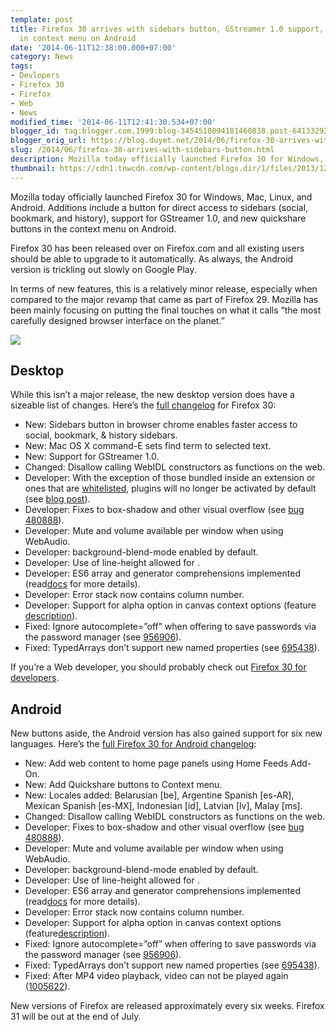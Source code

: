 ```yaml
---
template: post
title: Firefox 30 arrives with sidebars button, GStreamer 1.0 support, and quickshare
  in context menu on Android
date: '2014-06-11T12:38:00.000+07:00'
category: News
tags:
- Devlopers
- Firefox 30
- Firefox
- Web
- News
modified_time: '2014-06-11T12:41:30.534+07:00'
blogger_id: tag:blogger.com,1999:blog-3454518094181460838.post-6413329274110474208
blogger_orig_url: https://blog.duyet.net/2014/06/firefox-30-arrives-with-sidebars-button.html
slug: /2014/06/firefox-30-arrives-with-sidebars-button.html
description: Mozilla today officially launched Firefox 30 for Windows, Mac, Linux, and Android. Additions include a button for direct access to sidebars (social, bookmark, and history), support for GStreamer 1.0, and new quickshare buttons in the context menu on Android.
thumbnail: https://cdn1.tnwcdn.com/wp-content/blogs.dir/1/files/2013/12/firefox_logo_new-786x305.png
---
```


Mozilla today officially launched Firefox 30 for Windows, Mac, Linux, and Android. Additions include a button for direct access to sidebars (social, bookmark, and history), support for GStreamer 1.0, and new quickshare buttons in the context menu on Android.

Firefox 30 has been released over on Firefox.com and all existing users should be able to upgrade to it automatically. As always, the Android version is trickling out slowly on Google Play.

In terms of new features, this is a relatively minor release, especially when compared to the major revamp that came as part of Firefox 29. Mozilla has been mainly focusing on putting the final touches on what it calls “the most carefully designed browser interface on the planet.”

![](https://cdn1.tnwcdn.com/wp-content/blogs.dir/1/files/2013/12/firefox_logo_new-786x305.png)

## Desktop ##
While this isn’t a major release, the new desktop version does have a sizeable list of changes. Here’s the [full changelog](https://www.mozilla.org/en-US/firefox/30.0/releasenotes/) for Firefox 30:

- New: Sidebars button in browser chrome enables faster access to social, bookmark, & history sidebars.
- New: Mac OS X command-E sets find term to selected text.
- New: Support for GStreamer 1.0.
- Changed: Disallow calling WebIDL constructors as functions on the web.
- Developer: With the exception of those bundled inside an extension or ones that are [whitelisted](https://wiki.mozilla.org/Plugins/Firefox_Whitelist), plugins will no longer be activated by default (see [blog post](https://blog.mozilla.org/security/2014/02/28/update-on-plugin-activation/)).
- Developer: Fixes to box-shadow and other visual overflow (see [bug 480888](https://bugzilla.mozilla.org/show_bug.cgi?id=480888)).
- Developer: Mute and volume available per window when using WebAudio.
- Developer: background-blend-mode enabled by default.
- Developer: Use of line-height allowed for .
- Developer: ES6 array and generator comprehensions implemented (read[docs](https://developer.mozilla.org/en-US/Firefox/Releases/30) for more details).
- Developer: Error stack now contains column number.
- Developer: Support for alpha option in canvas context options (feature [description](https://blogs.adobe.com/webplatform/2014/04/01/new-canvas-features/)).
- Fixed: Ignore autocomplete=”off” when offering to save passwords via the password manager (see [956906](https://bugzilla.mozilla.org/show_bug.cgi?id=956906)).
- Fixed: TypedArrays don’t support new named properties (see [695438](https://bugzilla.mozilla.org/show_bug.cgi?id=695438)).

If you’re a Web developer, you should probably check out [Firefox 30 for developers](https://developer.mozilla.org/en-US/docs/Firefox_30_for_developers).

## Android ##
New buttons aside, the Android version has also gained support for six new languages. Here’s the [full Firefox 30 for Android changelog](https://www.mozilla.org/en-US/mobile/30.0/releasenotes/):

- New: Add web content to home page panels using Home Feeds Add-On.
- New: Add Quickshare buttons to Context menu.
- New: Locales added: Belarusian [be], Argentine Spanish [es-AR], Mexican Spanish [es-MX], Indonesian [id], Latvian [lv], Malay [ms].
- Changed: Disallow calling WebIDL constructors as functions on the web.
- Developer: Fixes to box-shadow and other visual overflow (see [bug 480888](https://bugzilla.mozilla.org/show_bug.cgi?id=480888)).
- Developer: Mute and volume available per window when using WebAudio.
- Developer: background-blend-mode enabled by default.
- Developer: Use of line-height allowed for .
- Developer: ES6 array and generator comprehensions implemented (read[docs](https://developer.mozilla.org/en-US/Firefox/Releases/30) for more details).
- Developer: Error stack now contains column number.
- Developer: Support for alpha option in canvas context options (feature[description](https://blogs.adobe.com/webplatform/2014/04/01/new-canvas-features/)).
- Fixed: Ignore autocomplete=”off” when offering to save passwords via the password manager (see [956906](https://bugzilla.mozilla.org/show_bug.cgi?id=956906)).
- Fixed: TypedArrays don’t support new named properties (see [695438](https://bugzilla.mozilla.org/show_bug.cgi?id=695438)).
- Fixed: After MP4 video playback, video can not be played again ([1005622](https://bugzilla.mozilla.org/show_bug.cgi?id=1005622)).

New versions of Firefox are released approximately every six weeks. Firefox 31 will be out at the end of July.
